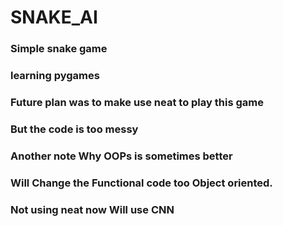 # SNAKE_AI
### Simple snake game 
### learning pygames
### Future plan was to make use neat to play this game 
### But the code is too messy 
### Another note Why OOPs is sometimes better 
### Will Change the Functional code too Object oriented.
### Not using neat now Will use CNN
